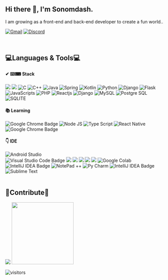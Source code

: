 <h2 >Hi there 👋, I'm Sonomdash.</h2>

<p >I am growing as a front-end and back-end developer to create a fun world..</p>

<p >
	<a href="mailto:sonomdash11.com"><img src="https://img.shields.io/badge/Gmail-%23D14836?style=flat-square&logo=Gmail&logoColor=white" alt="Gmail"/></a>
	<a href="https://discordapp.com/users/Sonomdash#5278/"><img src="https://img.shields.io/badge/Discord-%237289DA?style=flat-square&logo=Discord&logoColor=white" alt="Discord"/></a>
</p>
</br>

💻Languages & Tools💻 
---
#### ✔ ⌨️⌨ Stack
<img src="https://img.shields.io/badge/HTML-239120?style=for-the-badge&logo=html5&logoColor=white"/></a>
<img src="https://img.shields.io/badge/CSS-239120?&style=for-the-badge&logo=css3&logoColor=white"/></a>
<img src="https://img.shields.io/badge/C-00599C?style=for-the-badge&logo=c&logoColor=white" alt="C"></a>
<img src="https://img.shields.io/badge/C%2B%2B-00599C?style=for-the-badge&logo=c%2B%2B&logoColor=white" alt="C++"></a>
<img src="https://img.shields.io/badge/Java-ED8B00?style=for-the-badge&logo=openjdk&logoColor=white" alt="Java"></a>
<img src="https://img.shields.io/badge/Spring-6DB33F?style=for-the-badge&logo=spring&logoColor=white" alt="Spring"></a>
<img src="https://img.shields.io/badge/Kotlin-0095D5?&style=for-the-badge&logo=kotlin&logoColor=white" alt="Kotlin"></a>
<img src="https://img.shields.io/badge/Python-14354C?style=for-the-badge&logo=python&logoColor=white" alt="Python"></a>
<img src="https://img.shields.io/badge/Django-092E20?style=for-the-badge&logo=django&logoColor=white" alt="Django"></a>
<img src="https://img.shields.io/badge/Flask-000000?style=for-the-badge&logo=flask&logoColor=white" alt="Flask"></a>
<img src="https://img.shields.io/badge/JavaScript-F7DF1E?style=for-the-badge&logo=javascript&logoColor=black" alt="JavaScripts"></a>
<img src="https://img.shields.io/badge/PHP-777BB4?style=for-the-badge&logo=php&logoColor=white" alt="PHP"></a>
<img src="https://img.shields.io/badge/React-20232A?style=for-the-badge&logo=react&logoColor=61DAFB" alt="Reactjs"></a>
<img src="https://img.shields.io/badge/Django-092E20?style=for-the-badge&logo=django&logoColor=white" alt="Django"></a>
<img src="https://img.shields.io/badge/MySQL-00000F?style=for-the-badge&logo=mysql&logoColor=white" alt="MySQL"></a>
<img src="https://img.shields.io/badge/PostgreSQL-316192?style=for-the-badge&logo=postgresql&logoColor=white" alt="Postgre SQL"></a>
<img src="https://img.shields.io/badge/SQLite-07405E?style=for-the-badge&logo=sqlite&logoColor=white" alt="SQLITE"></a>
#### 📚 Learning 
<img src="https://img.shields.io/badge/Chrome%20Extension-4285F4?logo=googlechrome&logoColor=fff&style=flat-square" alt="Google Chrome Badge"></a> 
<img src="https://img.shields.io/badge/Node.js-43853D?style=for-the-badge&logo=node.js&logoColor=white" alt="Node JS"></a>
<img src="https://img.shields.io/badge/TypeScript-007ACC?style=for-the-badge&logo=typescript&logoColor=white" alt="Type Script"></a> 
<img src="https://img.shields.io/badge/React_Native-20232A?style=for-the-badge&logo=react&logoColor=61DAFB" alt="React Native"></a> 
<img src="https://img.shields.io/badge/Swift-FA7343?style=for-the-badge&logo=swift&logoColor=white" alt="Google Chrome Badge"></a> 

#### 👇 IDE  
<img src="https://img.shields.io/badge/Android_Studio-3DDC84?style=for-the-badge&logo=android-studio&logoColor=white" alt="Android Studio"/></a>   
<img src="https://img.shields.io/badge/Visual_Studio_Code-0078D4?style=for-the-badge&logo=visual%20studio%20code&logoColor=white" alt="Visual Studio Code Badge"></a>
<img src="https://img.shields.io/badge/Notion-000000?style=for-the-badge&logo=notion&logoColor=white"/></a>
<img src="https://img.shields.io/badge/Slack-A442A0?style=flat&logo=Slack&logoColor=white"/></a>
<img src="https://img.shields.io/badge/GIT-E44C30?style=for-the-badge&logo=git&logoColor=white"/></a>
<img src="https://img.shields.io/badge/GitHub-gray?style=flat&logo=GitHub&logoColor=black"/></a>
<img src="https://img.shields.io/badge/Jira-0052CC?style=for-the-badge&logo=Jira&logoColor=white"/></a>
<img src="https://img.shields.io/badge/Colab-F9AB00?style=for-the-badge&logo=googlecolab&color=525252" alt="Google Colab"></a>
<img src="https://img.shields.io/badge/IntelliJ_IDEA-000000.svg?style=for-the-badge&logo=intellij-idea&logoColor=white" alt="IntelliJ IDEA Badge"></a>
<img src="https://img.shields.io/badge/Notepad++-90E59A.svg?style=for-the-badge&logo=notepad%2B%2B&logoColor=black" alt="NotePad ++"></a>
<img src="https://img.shields.io/badge/PyCharm-000000.svg?&style=for-the-badge&logo=PyCharm&logoColor=white" alt="Py Charm"></a>
<img src="https://img.shields.io/badge/IntelliJ_IDEA-000000.svg?style=for-the-badge&logo=intellij-idea&logoColor=white" alt="IntelliJ IDEA Badge"></a>
<img src="https://img.shields.io/badge/sublime_text-%23575757.svg?&style=for-the-badge&logo=sublime-text&logoColor=important" alt="Sublime Text"></a>
</br>
</br>

🙏Contribute🙏
---
<a href="https://github.com/Sooonko"><img src="https://github-readme-streak-stats.herokuapp.com/?user=kumbey&count_private=true&stroke=0f172a&background=ffffff&ring=e25822&fire=e25822&currStreakNum=e25822&currStreakLabel=e25822&sideNums=38761d&sideLabels=38761d&dates=3d85c6&layout=compact" /></a>
  <img height="195em" src="https://github-readme-stats.vercel.app/api/top-langs/?username=kumbey&layout=compact&langs_count=6"/>
  
<img src="https://visitor-badge.laobi.icu/badge?page_id=kumbey" alt="visitors">
